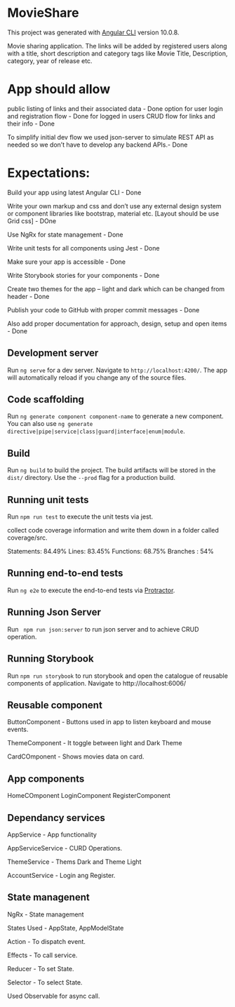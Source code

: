 # MovieShare

This project was generated with [Angular CLI](https://github.com/angular/angular-cli) version 10.0.8.

Movie sharing application. The links will be added by registered users along with a title, short description
and category tags like Movie Title, Description, category, year of release etc.

# App should allow
public listing of links and their associated data - Done
option for user login and registration flow - Done
for logged in users CRUD flow for links and their info - Done


To simplify initial dev flow we used json-server to simulate REST API as needed so we don’t have to
develop any backend APIs.- Done

# Expectations:
Build your app using latest Angular CLI - Done

Write your own markup and css and don’t use any external design system or component libraries like bootstrap, material etc.  [Layout should be use Grid css] - DOne

Use NgRx for state management - Done 

Write unit tests for all components using Jest - Done

Make sure your app is accessible - Done

Write Storybook stories for your components - Done

Create two themes for the app – light and dark which can be changed from header - Done

Publish your code to GitHub with proper commit messages - Done

Also add proper documentation for approach, design, setup and open items - Done


## Development server

Run `ng serve` for a dev server. Navigate to `http://localhost:4200/`. The app will automatically reload if you change any of the source files.

## Code scaffolding

Run `ng generate component component-name` to generate a new component. You can also use `ng generate directive|pipe|service|class|guard|interface|enum|module`.

## Build

Run `ng build` to build the project. The build artifacts will be stored in the `dist/` directory. Use the `--prod` flag for a production build.

## Running unit tests

Run `npm run test` to execute the unit tests via jest.

collect code coverage information and write them down in a folder called  coverage/src.

Statements: 84.49%
Lines: 83.45% 
Functions: 68.75%
Branches : 54%


## Running end-to-end tests

Run `ng e2e` to execute the end-to-end tests via [Protractor](http://www.protractortest.org/).

## Running Json Server

Run ` npm run json:server` to run json server and to achieve CRUD operation.

## Running Storybook

Run `npm run storybook` to run storybook and open the catalogue of reusable components of application.
Navigate to http://localhost:6006/ 

## Reusable component 
ButtonComponent - Buttons used in app to listen keyboard and mouse events.

ThemeComponent - It toggle between light and Dark Theme

CardCOmponent - Shows movies data on card.


## App components
HomeCOmponent
LoginComponent
RegisterComponent


## Dependancy services
AppService - App functionality

AppServiceService - CURD Operations.

ThemeService - Thems Dark and Theme Light

AccountService - Login ang Register.

## State managenent

NgRx - State management

States Used - AppState, AppModelState

Action - To dispatch event.

Effects - To call service.

Reducer - To set State.

Selector - To select State.

Used Observable for async call.


